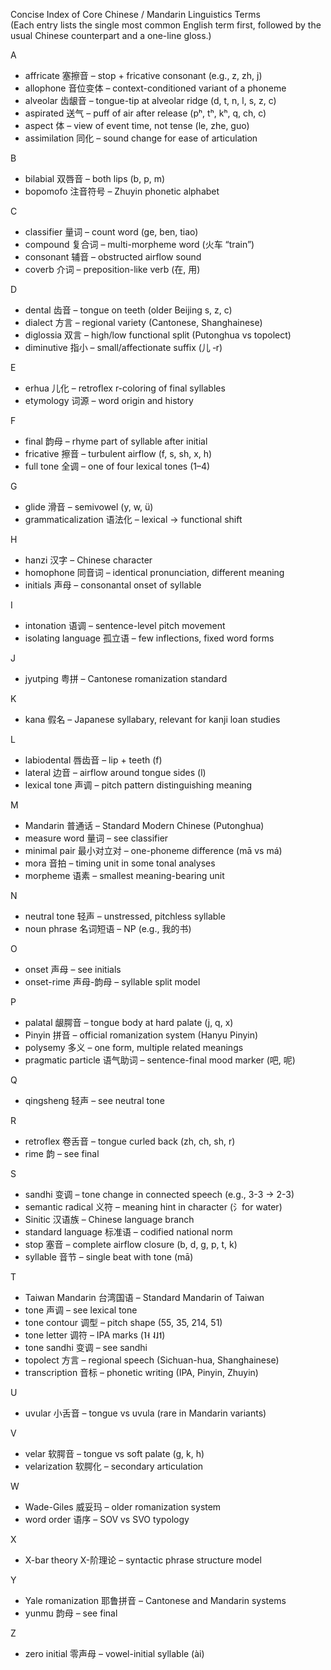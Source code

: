 Concise Index of Core Chinese / Mandarin Linguistics Terms  
(Each entry lists the single most common English term first, followed by the usual Chinese counterpart and a one-line gloss.)

A  
- affricate 塞擦音 – stop + fricative consonant (e.g., z, zh, j)  
- allophone 音位变体 – context-conditioned variant of a phoneme  
- alveolar 齿龈音 – tongue-tip at alveolar ridge (d, t, n, l, s, z, c)  
- aspirated 送气 – puff of air after release (pʰ, tʰ, kʰ, q, ch, c)  
- aspect 体 – view of event time, not tense (le, zhe, guo)  
- assimilation 同化 – sound change for ease of articulation  

B  
- bilabial 双唇音 – both lips (b, p, m)  
- bopomofo 注音符号 – Zhuyin phonetic alphabet  

C  
- classifier 量词 – count word (ge, ben, tiao)  
- compound 复合词 – multi-morpheme word (火车 “train”)  
- consonant 辅音 – obstructed airflow sound  
- coverb 介词 – preposition-like verb (在, 用)  

D  
- dental 齿音 – tongue on teeth (older Beijing s, z, c)  
- dialect 方言 – regional variety (Cantonese, Shanghainese)  
- diglossia 双言 – high/low functional split (Putonghua vs topolect)  
- diminutive 指小 – small/affectionate suffix (儿 ‑r)  

E  
- erhua 儿化 – retroflex r-coloring of final syllables  
- etymology 词源 – word origin and history  

F  
- final 韵母 – rhyme part of syllable after initial  
- fricative 擦音 – turbulent airflow (f, s, sh, x, h)  
- full tone 全调 – one of four lexical tones (1–4)  

G  
- glide 滑音 – semivowel (y, w, ü)  
- grammaticalization 语法化 – lexical → functional shift  

H  
- hanzi 汉字 – Chinese character  
- homophone 同音词 – identical pronunciation, different meaning  
- initials 声母 – consonantal onset of syllable  

I  
- intonation 语调 – sentence-level pitch movement  
- isolating language 孤立语 – few inflections, fixed word forms  

J  
- jyutping 粤拼 – Cantonese romanization standard  

K  
- kana 假名 – Japanese syllabary, relevant for kanji loan studies  

L  
- labiodental 唇齿音 – lip + teeth (f)  
- lateral 边音 – airflow around tongue sides (l)  
- lexical tone 声调 – pitch pattern distinguishing meaning  

M  
- Mandarin 普通话 – Standard Modern Chinese (Putonghua)  
- measure word 量词 – see classifier  
- minimal pair 最小对立对 – one-phoneme difference (mā vs má)  
- mora 音拍 – timing unit in some tonal analyses  
- morpheme 语素 – smallest meaning-bearing unit  

N  
- neutral tone 轻声 – unstressed, pitchless syllable  
- noun phrase 名词短语 – NP (e.g., 我的书)  

O  
- onset 声母 – see initials  
- onset-rime 声母-韵母 – syllable split model  

P  
- palatal 龈腭音 – tongue body at hard palate (j, q, x)  
- Pinyin 拼音 – official romanization system (Hanyu Pinyin)  
- polysemy 多义 – one form, multiple related meanings  
- pragmatic particle 语气助词 – sentence-final mood marker (吧, 呢)  

Q  
- qingsheng 轻声 – see neutral tone  

R  
- retroflex 卷舌音 – tongue curled back (zh, ch, sh, r)  
- rime 韵 – see final  

S  
- sandhi 变调 – tone change in connected speech (e.g., 3-3 → 2-3)  
- semantic radical 义符 – meaning hint in character (氵for water)  
- Sinitic 汉语族 – Chinese language branch  
- standard language 标准语 – codified national norm  
- stop 塞音 – complete airflow closure (b, d, g, p, t, k)  
- syllable 音节 – single beat with tone (mā)  

T  
- Taiwan Mandarin 台湾国语 – Standard Mandarin of Taiwan  
- tone 声调 – see lexical tone  
- tone contour 调型 – pitch shape (55, 35, 214, 51)  
- tone letter 调符 – IPA marks (˥˧ ˨˩˦)  
- tone sandhi 变调 – see sandhi  
- topolect 方言 – regional speech (Sichuan-hua, Shanghainese)  
- transcription 音标 – phonetic writing (IPA, Pinyin, Zhuyin)  

U  
- uvular 小舌音 – tongue vs uvula (rare in Mandarin variants)  

V  
- velar 软腭音 – tongue vs soft palate (g, k, h)  
- velarization 软腭化 – secondary articulation  

W  
- Wade-Giles 威妥玛 – older romanization system  
- word order 语序 – SOV vs SVO typology  

X  
- X-bar theory X-阶理论 – syntactic phrase structure model  

Y  
- Yale romanization 耶鲁拼音 – Cantonese and Mandarin systems  
- yunmu 韵母 – see final  

Z  
- zero initial 零声母 – vowel-initial syllable (ài)